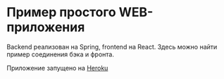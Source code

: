 # Пример простого WEB-приложения
Backend реализован на Spring, frontend на React. Здесь можно найти пример соединения бэка и фронта.  

Приложение запущено на [Heroku](http://huroku-deploy.herokuapp.com/)
